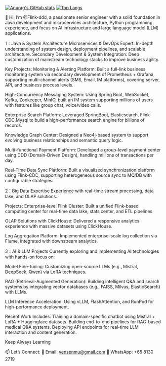 [![Anurag's GitHub stats](https://github-readme-stats.vercel.app/api?username=Flink-ddd)](https://github.com/Flink-ddd/github-readme-stats)
[![Top Langs](https://github-readme-stats.vercel.app/api/top-langs/?username=Flink-ddd&&layout=compact&count_private=true&cache_seconds=60)](https://github.com/Flink-ddd&)


👋 Hi, I’m @Flink-ddd, a passionate senior engineer with a solid foundation in Java development and microservices architecture, Python programming experience, and focus on AI infrastructure and large language model (LLM) applications.

1：Java & System Architecture Microservices & DevOps Expert: In-depth understanding of system design, deployment pipelines, and scalable architecture. Secondary Development & System Integration: Deep customization of mainstream technology stacks to improve business agility.

Key Projects: Monitoring & Alerting Platform: Built a full-link business monitoring system via secondary development of Prometheus + Grafana, supporting multi-channel alerts (SMS, Email, IM platforms), covering server, API, and business process levels.

High-Concurrency Messaging System: Using Spring Boot, WebSocket, Kafka, Zookeeper, MinIO, built an IM system supporting millions of users with features like group chat, voice/video calls.

Enterprise Search Platform: Leveraged SpringBoot, Elasticsearch, Flink-CDC,Mysql to build a high-performance search engine for billions of records.

Knowledge Graph Center: Designed a Neo4j-based system to support evolving business relationships and semantic query logic.

Multi-functional Payment Platform: Developed a group-level payment center using DDD (Domain-Driven Design), handling millions of transactions per day.

Real-Time Data Sync Platform: Built a visualized synchronization platform using Flink-CDC, supporting heterogeneous source sync to MQ/DB with configurable strategies.

2：Big Data Expertise Experience with real-time stream processing, data lake, and OLAP solutions.

Projects: Enterprise-level Flink Cluster: Built a unified Flink-based computing center for real-time data lake, stats center, and ETL pipelines.

OLAP Solutions with ClickHouse: Delivered a responsive analytics experience with massive datasets using ClickHouse.

Log Aggregation Platform: Implemented enterprise-scale log collection via Flume, integrated with downstream analytics.

3：AI & LLM Projects Currently exploring and implementing AI technologies with hands-on focus on:

Model Fine-tuning: Customizing open-source LLMs (e.g., Mistral, DeepSeek, Qwen) via LoRA techniques.

RAG (Retrieval-Augmented Generation): Building intelligent Q&A and search systems by integrating vector databases (e.g., FAISS, Milvus, ElasticSearch) with LLMs.

LLM Inference Acceleration: Using vLLM, FlashAttention, and RunPod for high-performance deployment.

Recent Work Includes: Training a domain-specific chatbot using Mistral + LoRA + Huggingface datasets. Building end-to-end pipelines for RAG-based medical Q&A systems. Deploying API endpoints for real-time LLM interaction and content generation.

Keep Always Learning

📫 Let’s Connect: 📧 Email: vensenmu@gmail.com 📱 WhatsApp: +65 8130 2719
